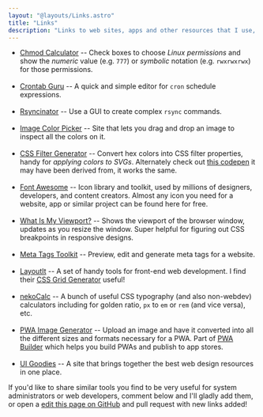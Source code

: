 ```yaml
---
layout: "@layouts/Links.astro"
title: "Links"
description: "Links to web sites, apps and other resources that I use, and want others to use, to make life easier."
---
```


- [Chmod Calculator](https://chmod-calculator.com) -- Check boxes to choose _Linux permissions_ and show the _numeric_ value (e.g. <code>777</code>) or _symbolic_ notation (e.g. <code>rwxrwxrwx</code>) for those permissions.
  <br><br>
- [Crontab Guru](https://crontab.guru) -- A quick and simple editor for `cron` schedule expressions.
  <br><br>
- [Rsyncinator](https://rsyncinator.app/web) -- Use a GUI to create complex `rsync` commands.
  <br><br>
- [Image Color Picker](https://imagecolorpicker.com/en) -- Site that lets you drag and drop an image to inspect all the colors on it.
  <br><br>
- [CSS Filter Generator](https://angel-rs.github.io/css-color-filter-generator) -- Convert hex colors into CSS filter properties, handy for _applying colors to SVGs_. Alternately check out [this codepen](https://codepen.io/sosuke/pen/Pjoqqp) it may have been derived from, it works the same.
  <br><br>
- [Font Awesome](https://fontawesome.com) -- Icon library and toolkit, used by millions of designers, developers, and content creators. Almost any icon you need for a website, app or similar project can be found here for free.
  <br><br>
- [What Is My Viewport?](https://whatismyviewport.com) -- Shows the viewport of the browser window, updates as you resize the window. Super helpful for figuring out CSS breakpoints in responsive designs.
  <br><br>
- [Meta Tags Toolkit](https://metatags.io) -- Preview, edit and generate meta tags for a website.
  <br><br>
- [LayoutIt](https://layoutit.com) -- A set of handy tools for front-end web development. I find their [CSS Grid Generator](https://grid.layoutit.com) useful!
  <br><br>
- [nekoCalc](https://nekocalc.com) -- A bunch of useful CSS typography (and also non-webdev) calculators including for golden ratio, `px` to `em` or `rem` (and vice versa), etc.
  <br><br>
- [PWA Image Generator](https://pwabuilder.com/imageGenerator) -- Upload an image and have it converted into all the different sizes and formats necessary for a PWA. Part of [PWA Builder](https://pwabuilder.com) which helps you build PWAs and publish to app stores.
  <br><br>
- [UI Goodies](https://uigoodies.com) -- A site that brings together the best web design resources in one place.

If you'd like to share similar tools you find to be very useful for system administrators or web developers, comment below and I'll gladly add them, or open a [edit this page on GitHub](https://github.com/fullmetalbrackets/edit/main/src/pages/links.md) and pull request with new links added!
